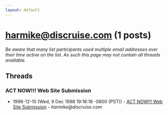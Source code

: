 ```yaml
---
layout: default
---
```


# harmike@discruise.com (1 posts)

_Be aware that many list participants used multiple email addresses over their time active on the list. As such this page may not contain all threads available._

## Threads

### ACT NOW!!! Web Site Submission
+ 1998-12-10 (Wed, 9 Dec 1998 19:18:18 -0800 (PST)) - [ACT NOW!!! Web Site Submission](/archive/1998/12/ad8b8f40feebfca90f3a15853423b2384b24c29de087aaf75c9b3572ea9f617e) - _harmike@discruise.com_

